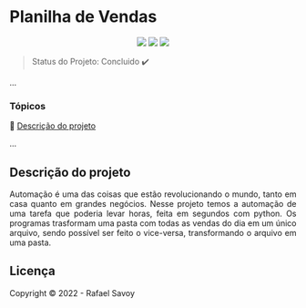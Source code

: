 <h1>Planilha de Vendas</h1> 

<p align="center">
  <img src="https://img.shields.io/static/v1?label=Python&message=LANG&color=blue&style=for-the-badge&logo=PYTHON"/>
  <img src="https://img.shields.io/static/v1?label=Pandas&message=lib&color=blue&style=for-the-badge&logo=pandas"/>
   <img src="http://img.shields.io/static/v1?label=STATUS&message=CONCLUIDO&color=RED&style=for-the-badge"/>
</p>

> Status do Projeto:  Concluido :heavy_check_mark:

...

### Tópicos 

:small_blue_diamond: [Descrição do projeto](#descrição-do-projeto)

...

## Descrição do projeto 

<p align="justify">
  Automação é uma das coisas que estão revolucionando o mundo, tanto em casa quanto em grandes negócios. Nesse projeto temos a automação de uma tarefa que poderia levar horas, feita em segundos com python. Os programas trasformam uma pasta com todas as vendas do dia em um único arquivo, sendo possível ser feito o vice-versa, transformando o arquivo em uma pasta.
</p>

## Licença 

Copyright :copyright: 2022 - Rafael Savoy
